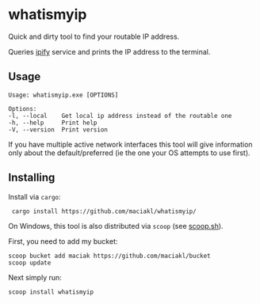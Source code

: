 # whatismyip

Quick and dirty tool to find your routable IP address.

Queries [ipify](https://ipify.org) service and prints the IP address to the terminal.

## Usage

    Usage: whatismyip.exe [OPTIONS]

    Options:
    -l, --local    Get local ip address instead of the routable one
    -h, --help     Print help
    -V, --version  Print version

If you have multiple active network interfaces this tool will give information only about the default/preferred (ie the one your OS attempts to use first).

## Installing

Install via `cargo`:

     cargo install https://github.com/maciakl/whatismyip/ 
 
 On Windows, this tool is also distributed via `scoop` (see [scoop.sh](https://scoop.sh)).

 First, you need to add my bucket:

    scoop bucket add maciak https://github.com/maciakl/bucket
    scoop update

 Next simply run:
 
    scoop install whatismyip
